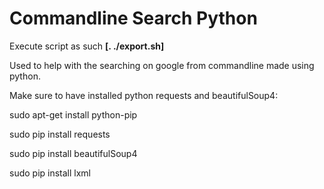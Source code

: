 # Commandline Search Python

Execute script as such **[. ./export.sh]**

Used to help with the searching on google from commandline made using python.

Make sure to have installed python requests and beautifulSoup4:

  sudo apt-get install python-pip

  sudo pip install requests

  sudo pip install beautifulSoup4

  sudo pip install lxml
